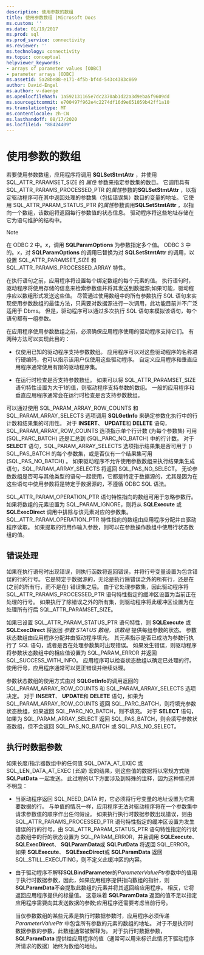 ```yaml
---
description: 使用参数的数组
title: 使用参数数组 |Microsoft Docs
ms.custom: ''
ms.date: 01/19/2017
ms.prod: sql
ms.prod_service: connectivity
ms.reviewer: ''
ms.technology: connectivity
ms.topic: conceptual
helpviewer_keywords:
- arrays of parameter values [ODBC]
- parameter arrays [ODBC]
ms.assetid: 5a28be88-e171-4f5b-bf4d-543c4383c869
author: David-Engel
ms.author: v-daenge
ms.openlocfilehash: 1a592131165e7dc2370ab1d22a3d9eba5f9609dd
ms.sourcegitcommit: e700497f962e4c2274df16d9e651059b42ff1a10
ms.translationtype: MT
ms.contentlocale: zh-CN
ms.lasthandoff: 08/17/2020
ms.locfileid: "88424409"
---
```

# <a name="using-arrays-of-parameters"></a>使用参数的数组
若要使用参数数组，应用程序将调用 **SQLSetStmtAttr** ，并使用 SQL_ATTR_PARAMSET_SIZE 的 *属性* 参数来指定参数集的数目。 它调用具有 SQL_ATTR_PARAMS_PROCESSED_PTR 的*属性*参数的**SQLSetStmtAttr** ，以指定驱动程序可在其中返回处理的参数集（包括错误集）数目的变量的地址。 它使用 SQL_ATTR_PARAM_STATUS_PTR 的*属性*参数调用**SQLSetStmtAttr** ，以指向一个数组，该数组将返回每行参数值的状态信息。 驱动程序将这些地址存储在它为语句维护的结构中。  
  
> [!NOTE]  
>  在 ODBC 2 中。*x*，调用 **SQLParamOptions** 为参数指定多个值。 ODBC 3 中的。*x*，对 **SQLParamOptions** 的调用已替换为对 **SQLSetStmtAttr** 的调用，以设置 SQL_ATTR_PARAMSET_SIZE 和 SQL_ATTR_PARAMS_PROCESSED_ARRAY 特性。  
  
 在执行语句之前，应用程序将设置每个绑定数组的每个元素的值。 执行语句时，驱动程序将使用存储的信息来检索参数值并将其发送到数据源;如果可能，驱动程序应以数组形式发送这些值。 尽管通过使用数组中的所有参数执行 SQL 语句来实现使用参数数组的最佳方法，只需要对数据源进行一次调用，此功能目前并不广泛适用于 Dbms。 但是，驱动程序可以通过多次执行 SQL 语句来模拟该语句，每个语句都有一组参数。  
  
 在应用程序使用参数数组之前，必须确保应用程序使用的驱动程序支持它们。 有两种方法可以实现此目的：  
  
-   仅使用已知的驱动程序支持参数数组。 应用程序可以对这些驱动程序的名称进行硬编码，也可以指示该用户仅使用这些驱动程序。 自定义应用程序和垂直应用程序通常使用有限的驱动程序集。  
  
-   在运行时检查是否支持参数数组。 如果可以将 SQL_ATTR_PARAMSET_SIZE 语句特性设置为大于1的值，则驱动程序支持参数的数组。 一般的应用程序和垂直应用程序通常会在运行时检查是否支持参数数组。  
  
 可以通过使用 SQL_PARAM_ARRAY_ROW_COUNTS 和 SQL_PARAM_ARRAY_SELECTS 选项调用 **SQLGetInfo** 来确定参数化执行中的行计数和结果集的可用性。 对于 **INSERT**、 **UPDATE**和 **DELETE** 语句，SQL_PARAM_ARRAY_ROW_COUNTS 选项指示单个行计数 (为每个参数集) 可用 (SQL_PARC_BATCH) 还是汇总到 (SQL_PARC_NO_BATCH) 中的行计数。 对于 **SELECT** 语句，SQL_PARAM_ARRAY_SELECTS 选项指示结果集是否可用于 () SQL_PAS_BATCH 的每个参数集，或是否仅有一个结果集可用 (SQL_PAS_NO_BATCH) 。 如果驱动程序不允许使用参数数组来执行结果集生成语句，SQL_PARAM_ARRAY_SELECTS 将返回 SQL_PAS_NO_SELECT。 无论参数数组是否可与其他类型的语句一起使用，它都是特定于数据源的，尤其是因为在这些语句中使用参数将是特定于数据源的，不遵循 ODBC SQL 语法。  
  
 SQL_ATTR_PARAM_OPERATION_PTR 语句特性指向的数组可用于忽略参数行。 如果将数组的元素设置为 SQL_PARAM_IGNORE，则将从 **SQLExecute** 或 **SQLExecDirect** 调用中排除与该元素对应的参数集。 SQL_ATTR_PARAM_OPERATION_PTR 特性指向的数组由应用程序分配并由驱动程序读取。 如果提取的行用作输入参数，则可以在参数操作数组中使用行状态数组的值。  
  
## <a name="error-processing"></a>错误处理  
 如果在执行语句时出现错误，则执行函数将返回错误，并将行号变量设置为包含错误的行的行号。 它是特定于数据源的，无论是执行除错误之外的所有行，还是在 (之前的所有行，而不是在) 错误集之后。 由于它处理参数集，因此驱动程序将 SQL_ATTR_PARAMS_PROCESSED_PTR 语句特性指定的缓冲区设置为当前正在处理的行号。 如果执行了除错误之外的所有集，则驱动程序将此缓冲区设置为在处理所有行后 SQL_ATTR_PARAMSET_SIZE。  
  
 如果已设置 SQL_ATTR_PARAM_STATUS_PTR 语句特性，则 **SQLExecute** 或 **SQLExecDirect** 将返回 *参数 STATUS 数组，该数组* 提供每组参数的状态。 参数状态数组由应用程序分配并由驱动程序填充。 其元素指示是否已成功为参数行执行了 SQL 语句，或者是否在处理参数集时出现错误。 如果发生错误，则驱动程序将参数状态数组中的相应值设置为 SQL_PARAM_ERROR 并返回 SQL_SUCCESS_WITH_INFO。 应用程序可以检查状态数组以确定已处理的行。 使用行号，应用程序通常可以更正错误并继续处理。  
  
 参数状态数组的使用方式由对 **SQLGetInfo**的调用返回的 SQL_PARAM_ARRAY_ROW_COUNTS 和 SQL_PARAM_ARRAY_SELECTS 选项决定。 对于 **INSERT**、 **UPDATE**和 **DELETE** 语句，如果为 SQL_PARAM_ARRAY_ROW_COUNTS 返回 SQL_PARC_BATCH，则将填充参数状态数组，如果返回 SQL_PARC_NO_BATCH，则不填充。 对于 **SELECT** 语句，如果为 SQL_PARAM_ARRAY_SELECT 返回 SQL_PAS_BATCH，则会填写参数状态数组，但不会返回 SQL_PAS_NO_BATCH 或 SQL_PAS_NO_SELECT。  
  
## <a name="data-at-execution-parameters"></a>执行时数据参数  
 如果长度/指示器数组中的任何值 SQL_DATA_AT_EXEC 或 SQL_LEN_DATA_AT_EXEC (*长度*) 宏的结果，则这些值的数据将以常规方式随 **SQLPutData** 一起发送。 此过程的以下方面涉及到特殊的注释，因为这种情况并不明显：  
  
-   当驱动程序返回 SQL_NEED_DATA 时，它必须将行号变量的地址设置为它需要数据的行。 与单值的情况一样，应用程序无法对驱动程序将在一个参数集中请求参数值的顺序作出任何假设。 如果执行执行时数据参数出现错误，则由 SQL_ATTR_PARAMS_PROCESSED_PTR 语句特性指定的缓冲区设置为发生错误的行的行号，由 SQL_ATTR_PARAM_STATUS_PTR 语句特性指定的行状态数组中的行的状态设置为 SQL_PARAM_ERROR，并且调用 **SQLExecute**、 **SQLExecDirect**、 **SQLParamData**或 **SQLPutData** 将返回 SQL_ERROR。 如果 **SQLExecute**、 **SQLExecDirect**或 **SQLParamData** 返回 SQL_STILL_EXECUTING，则不定义此缓冲区的内容。  
  
-   由于驱动程序不解释**SQLBindParameter**的*ParameterValuePtr*参数中的值用于执行时数据参数，因此，如果应用程序提供指向数组的指针，则**SQLParamData**不会提取此数组的元素并将其返回给应用程序。 相反，它将返回应用程序提供的标量值。 这意味着 **SQLParamData** 返回的值不足以指定应用程序需要向其发送数据的参数;应用程序还需要考虑当前行号。  
  
     当仅参数数组的某些元素是执行时数据参数时，应用程序必须传递 *ParameterValuePtr* 中包含所有参数的元素的数组的地址。 对于不是执行时数据参数的参数，此数组通常被解释为。 对于执行时数据参数， **SQLParamData** 提供给应用程序的值（通常可以用来标识此情况下驱动程序所请求的数据）始终为数组的地址。
